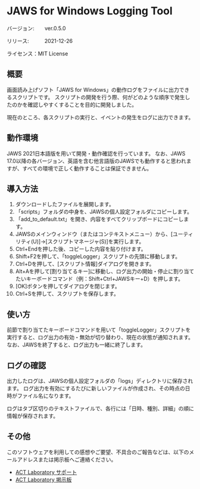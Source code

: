 # JAWS for Windows Logging Tool

バージョン:　　ver.0.5.0

リリース:　　　2021-12-26

ライセンス：MIT License

## 概要

画面読み上げソフト「JAWS for Windows」の動作ログをファイルに出力できるスクリプトです。
スクリプトの開発を行う際、何がどのような順序で発生したのかを確認しやすくすることを目的に開発しました。

現在のところ、各スクリプトの実行と、イベントの発生をログに出力できます。

## 動作環境

JAWS 2021日本語版を用いて開発・動作確認を行っています。
なお、JAWS 17.0以降の各バージョン、英語を含む他言語版のJAWSでも動作すると思われますが、すべての環境で正しく動作することは保証できません。

## 導入方法

1. ダウンロードしたファイルを展開します。
2. 「scripts」フォルダの中身を、JAWSの個人設定フォルダにコピーします。
3. 「add_to_default.txt」を開き、内容をすべてクリップボードにコピーします。
4. JAWSのメインウィンドウ（またはコンテキストメニュー）から、[ユーティリティ(U)]→[スクリプトマネージャ(S)]を実行します。
5. Ctrl+Endを押した後、コピーした内容を貼り付けます。
6.  Shift+F2を押して、「toggleLogger」スクリプトの先頭に移動します。
7.  Ctrl+Dを押して、[スクリプト情報]ダイアログを開きます。
8.  Alt+Aを押して[割り当てるキー]に移動し、ログ出力の開始・停止に割り当てたいキーボードコマンド（例：Shift+Ctrl+JAWSキー+D）を押します。
9.  [OK]ボタンを押してダイアログを閉じます。
10. Ctrl+Sを押して、スクリプトを保存します。

## 使い方

前節で割り当てたキーボードコマンドを用いて「toggleLogger」スクリプトを実行すると、ログ出力の有効・無効が切り替わり、現在の状態が通知されます。
なお、JAWSを終了すると、ログ出力も一緒に終了します。

## ログの確認

出力したログは、JAWSの個人設定フォルダの「logs」ディレクトリに保存されます。
ログ出力を有効にするたびに新しいファイルが作成され、その時点の日時がファイル名になります。

ログはタブ区切りのテキストファイルで、各行には「日時、種別、詳細」の順に情報が保存されます。

## その他

このソフトウェアを利用しての感想やご要望、不具合のご報告などは、以下のメールアドレスまたは掲示板へご連絡ください。

* [ACT Laboratory サポート](mailto:support@actlab.org)
* [ACT Laboratory 掲示板](https://actlab.org/bbs/)
